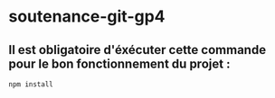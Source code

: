 # soutenance-git-gp4
## Il est obligatoire d'éxécuter cette commande pour le bon fonctionnement du projet :
```
npm install
```

